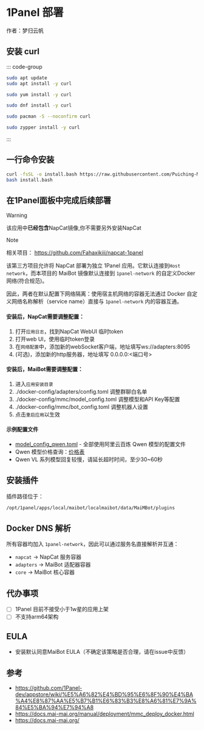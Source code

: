 # 1Panel 部署

作者：梦归云帆

## 安装 curl

::: code-group

```bash [apt]
sudo apt update
sudo apt install -y curl
```

```bash [yum]
sudo yum install -y curl
```

```bash [dnf]
sudo dnf install -y curl
```

```bash [pacman]
sudo pacman -S --noconfirm curl
```

```bash [zypper]
sudo zypper install -y curl
```

:::

## 一行命令安装

```bash
curl -fsSL -o install.bash https://raw.githubusercontent.com/Puiching-Memory/appstore/MaiBot/apps/maibot/install.bash
bash install.bash
```

## 在1Panel面板中完成后续部署

> [!WARNING]  
> 该应用中**已经包含**NapCat镜像,你不需要另外安装NapCat

> [!NOTE]
> 相关项目： https://github.com/Fahaxikiii/napcat-1panel
>
> 该第三方项目允许将 NapCat 部署为独立 1Panel 应用。它默认连接到`Host network`，而本项目的 MaiBot 镜像默认连接到 `1panel-network` 的自定义Docker网络(符合规范)。
>
> 因此，两者在默认配置下网络隔离：使用宿主机网络的容器无法通过 Docker 自定义网络名称解析（service name）直接与 `1panel-network` 内的容器互通。

#### 安装后，NapCat需要调整配置：
1. 打开`应用日志`，找到NapCat WebUI 临时token
2. 打开web UI，使用临时token登录
3. 在`网络配置`中，添加新的webSocket客户端，地址填写ws://adapters:8095
4. (可选)，添加新的http服务器，地址填写 0.0.0.0:<端口号>

#### 安装后，MaiBot需要调整配置：
1. 进入`应用安装目录`
2. ./docker-config/adapters/config.toml 调整群聊白名单
3. ./docker-config/mmc/model_config.toml 调整模型和API Key等配置
4. ./docker-config/mmc/bot_config.toml 调整机器人设置
5. 点击`重启应用`以生效

#### 示例配置文件
- [model_config_qwen.toml](https://github.com/Puiching-Memory/MaiBot-1Panel/blob/MaiBot/model_config_qwen.toml) - 全部使用阿里云百炼 Qwen 模型的配置文件
- Qwen 模型价格查询：[价格表](https://bailian.console.aliyun.com/?tab=doc#/doc/?type=model&url=2840914)
- Qwen VL 系列模型回复较慢，请延长超时时间，至少30~60秒

## 安装插件

插件路径位于：
```bash
/opt/1panel/apps/local/maibot/localmaibot/data/MaiMBot/plugins
```

## Docker DNS 解析

所有容器均加入 `1panel-network`，因此可以通过服务名直接解析并互通：
- `napcat` → NapCat 服务容器
- `adapters` → MaiBot 适配器容器
- `core` → MaiBot 核心容器

## 代办事项

- [ ] 1Panel 目前不接受小于1w星的应用上架
- [ ] 不支持arm64架构

## EULA
- 安装默认同意MaiBot EULA（不确定该策略是否合理，请在issue中反馈）

## 参考

- https://github.com/1Panel-dev/appstore/wiki/%E5%A6%82%E4%BD%95%E6%8F%90%E4%BA%A4%E8%87%AA%E5%B7%B1%E6%83%B3%E8%A6%81%E7%9A%84%E5%BA%94%E7%94%A8
- https://docs.mai-mai.org/manual/deployment/mmc_deploy_docker.html
- https://docs.mai-mai.org/